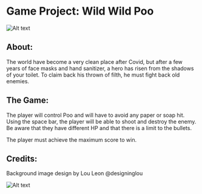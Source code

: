 # Game Project: Wild Wild Poo

![Alt text](/Images/GameTitle.png)

## About:

The world have become a very clean place after Covid, but after a few years of face masks and hand sanitizer, a hero has risen from the shadows of your toilet. To claim back his thrown of filth, he must fight back old enemies.

## The Game:

The player will control Poo and will have to avoid any paper or soap hit. Using the space bar, the player will be able to shoot and destroy the enemy. Be aware that they have different HP and that there is a limit to the bullets.

The player must achieve the maximum score to win.

## Credits:

Background image design by Lou Leon @designinglou

![Alt text](/Images/GameBackground.png)
